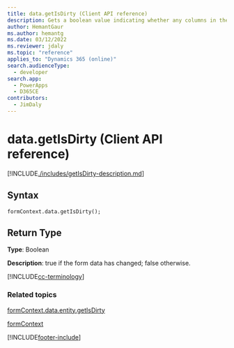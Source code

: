 ```yaml
---
title: data.getIsDirty (Client API reference)
description: Gets a boolean value indicating whether any columns in the form have been modified.
author: HemantGaur
ms.author: hemantg
ms.date: 03/12/2022
ms.reviewer: jdaly
ms.topic: "reference"
applies_to: "Dynamics 365 (online)"
search.audienceType: 
  - developer
search.app: 
  - PowerApps
  - D365CE
contributors:
  - JimDaly
---
```

# data.getIsDirty (Client API reference)

[!INCLUDE[./includes/getIsDirty-description.md](./includes/getIsDirty-description.md)]

## Syntax

`formContext.data.getIsDirty();`

## Return Type

**Type**: Boolean

**Description**: true if the form data has changed; false otherwise.

[!INCLUDE[cc-terminology](../../../../data-platform/includes/cc-terminology.md)]

### Related topics

[formContext.data.entity.getIsDirty](../formContext-data-entity/getIsDirty.md)

[formContext](../../clientapi-form-context.md)



[!INCLUDE[footer-include](../../../../../includes/footer-banner.md)]